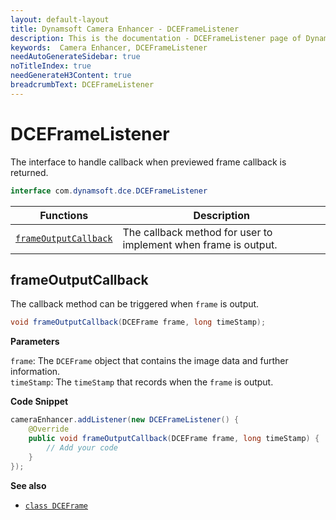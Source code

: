 ```yaml
---
layout: default-layout
title: Dynamsoft Camera Enhancer - DCEFrameListener
description: This is the documentation - DCEFrameListener page of Dynamsoft Camera Enhancer.
keywords:  Camera Enhancer, DCEFrameListener
needAutoGenerateSidebar: true
noTitleIndex: true
needGenerateH3Content: true
breadcrumbText: DCEFrameListener
---
```


# DCEFrameListener

The interface to handle callback when previewed frame callback is returned.

```java
interface com.dynamsoft.dce.DCEFrameListener
```

| Functions | Description |
| --------- | ----------- |
| [`frameOutputCallback`](#frameoutputcallback) | The callback method for user to implement when frame is output. |

## frameOutputCallback

The callback method can be triggered when `frame` is output.

```java
void frameOutputCallback(DCEFrame frame, long timeStamp);
```

**Parameters**

`frame`: The `DCEFrame` object that contains the image data and further information.  
`timeStamp`: The `timeStamp` that records when the `frame` is output.

**Code Snippet**

```java
cameraEnhancer.addListener(new DCEFrameListener() {
    @Override
    public void frameOutputCallback(DCEFrame frame, long timeStamp) {
        // Add your code
    }
});
```

**See also**

- [`class DCEFrame`]({{site.android-api-auxiliary}}dceframe.html)
